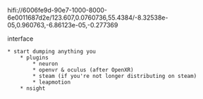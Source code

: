 hifi://6006fe9d-90e7-1000-8000-6e0011687d2e/123.607,0.0760736,55.4384/-8.32538e-05,0.960763,-6.86123e-05,-0.277369


interface

    * start dumping anything you 
        * plugins
            * neuron
            * openvr & oculus (after OpenXR)
            * steam (if you're not longer distributing on steam)
            * leapmotion
        * nsight
        